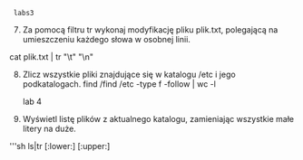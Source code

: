      labs3
7. Za pomocą filtru tr wykonaj modyfikację pliku plik.txt, polegającą na umieszczeniu każdego słowa w osobnej linii.

cat plik.txt | tr "\t" "\n"

8. Zlicz wszystkie pliki znajdujące się w katalogu /etc i jego podkatalogach.
find /find /etc -type f -follow | wc -l


   lab 4
1. Wyświetl listę plików z aktualnego katalogu, zamieniając wszystkie małe litery na duże.

'''sh ls|tr [:lower:] [:upper:]
